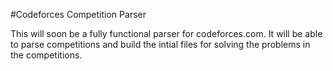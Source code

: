 #Codeforces Competition Parser

This will soon be a fully functional parser for codeforces.com. It will be able to parse competitions and build the intial files for solving the problems in the competitions.